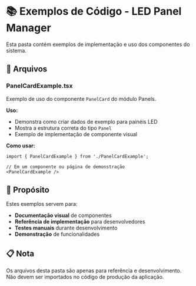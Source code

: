 # 📚 Exemplos de Código - LED Panel Manager

Esta pasta contém exemplos de implementação e uso dos componentes do sistema.

## 📁 Arquivos

### PanelCardExample.tsx
Exemplo de uso do componente `PanelCard` do módulo Panels.

**Uso:**
- Demonstra como criar dados de exemplo para painéis LED
- Mostra a estrutura correta do tipo `Panel`
- Exemplo de implementação de componente visual

**Como usar:**
```tsx
import { PanelCardExample } from './PanelCardExample';

// Em um componente ou página de demonstração
<PanelCardExample />
```

## 🎯 Propósito

Estes exemplos servem para:
- **Documentação visual** de componentes
- **Referência de implementação** para desenvolvedores
- **Testes manuais** durante desenvolvimento
- **Demonstração** de funcionalidades

## 📋 Nota

Os arquivos desta pasta são apenas para referência e desenvolvimento. Não devem ser importados no código de produção da aplicação.
